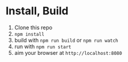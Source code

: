 # Install, Build

1. Clone this repo
2. `npm install`
3. build with `npm run build` or `npm run watch`
4. run with `npm run start`
5. aim your browser at `http://localhost:8080`
